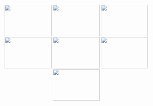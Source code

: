 <div flex align="center">
  <img src="https://github.com/user-attachments/assets/c54bbe74-26c0-43e4-9a5b-4737c001991f" width="150" height="100"/>
  <img src="https://github.com/user-attachments/assets/fe6cdcf1-4130-4294-be60-58daffffcffc" width="150" height="100"/>
  <img src="https://github.com/user-attachments/assets/6dae3daa-5ed4-40c9-9098-8b1e0930295b" width="150" height="100"/>
  <img src="https://github.com/user-attachments/assets/30533f49-16c2-4e3e-8ae9-dc0b0d111c17" width="150" height="100"/>
  <img src="https://github.com/user-attachments/assets/291325e1-f25c-43f2-9a49-a385b579de26" width="150" height="100"/>
  <img src="https://github.com/user-attachments/assets/eda93a3a-59cf-4851-b6ce-605f67f6d6ac" width="150" height="100"/>
  <img src="https://github.com/user-attachments/assets/4fe6cb96-a70f-4152-969e-868b89afbc15" width="150" height="100"/>

</div>
